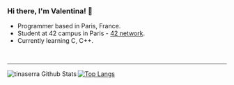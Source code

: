 ### Hi there, I'm Valentina! 👋

* Programmer based in Paris, France.
* Student at 42 campus in Paris - [42 network](https://42.fr/en/homepage/).
* Currently learning C, C++.

<br />

---

<img align="left" alt="tinaserra Github Stats" src="https://github-readme-stats.vercel.app/api?username=tinaserra&show_icons=true&hide_border=true" />


[![Top Langs](https://github-readme-stats.vercel.app/api/top-langs/?username=tinaserra)](https://github.com/conviicts/github-readme-stats)
